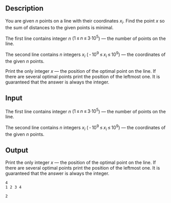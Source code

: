 ## Description

<div><p>You are given <span class="tex-span"><i>n</i></span> points on a line with their coordinates <span class="tex-span"><i>x</i><sub class="lower-index"><i>i</i></sub></span>. Find the point <span class="tex-span"><i>x</i></span> so the sum of distances to the given points is minimal.</p></div><div class="input-specification"><p>The first line contains integer <span class="tex-span"><i>n</i></span> (<span class="tex-span">1 ≤ <i>n</i> ≤ 3·10<sup class="upper-index">5</sup></span>) — the number of points on the line.</p><p>The second line contains <span class="tex-span"><i>n</i></span> integers <span class="tex-span"><i>x</i><sub class="lower-index"><i>i</i></sub></span> (<span class="tex-span"> - 10<sup class="upper-index">9</sup> ≤ <i>x</i><sub class="lower-index"><i>i</i></sub> ≤ 10<sup class="upper-index">9</sup></span>) — the coordinates of the given <span class="tex-span"><i>n</i></span> points.</p></div><div class="output-specification"><p>Print the only integer <span class="tex-span"><i>x</i></span> — the position of the optimal point on the line. If there are several optimal points print the position of the leftmost one. It is guaranteed that the answer is always the integer.</p></div>

## Input

<p>The first line contains integer <span class="tex-span"><i>n</i></span> (<span class="tex-span">1 ≤ <i>n</i> ≤ 3·10<sup class="upper-index">5</sup></span>) — the number of points on the line.</p><p>The second line contains <span class="tex-span"><i>n</i></span> integers <span class="tex-span"><i>x</i><sub class="lower-index"><i>i</i></sub></span> (<span class="tex-span"> - 10<sup class="upper-index">9</sup> ≤ <i>x</i><sub class="lower-index"><i>i</i></sub> ≤ 10<sup class="upper-index">9</sup></span>) — the coordinates of the given <span class="tex-span"><i>n</i></span> points.</p>

## Output

<p>Print the only integer <span class="tex-span"><i>x</i></span> — the position of the optimal point on the line. If there are several optimal points print the position of the leftmost one. It is guaranteed that the answer is always the integer.</p>





```input1
4
1 2 3 4

```




```output1
2

```


